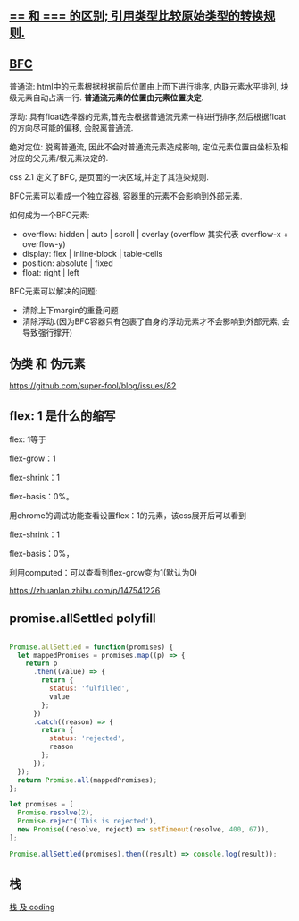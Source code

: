 ## [== 和 === 的区别; 引用类型比较原始类型的转换规则.](https://github.com/super-fool/blog/issues/81)

## [BFC](https://zhuanlan.zhihu.com/p/25321647)

普通流: html中的元素根据根据前后位置由上而下进行排序, 内联元素水平排列, 块级元素自动占满一行. **普通流元素的位置由元素位置决定**.

浮动: 具有float选择器的元素,首先会根据普通流元素一样进行排序,然后根据float的方向尽可能的偏移, 会脱离普通流.

绝对定位: 脱离普通流, 因此不会对普通流元素造成影响, 定位元素位置由坐标及相对应的父元素/根元素决定的.

css 2.1 定义了BFC, 是页面的一块区域,并定了其渲染规则.

BFC元素可以看成一个独立容器, 容器里的元素不会影响到外部元素.

如何成为一个BFC元素:
- overflow: hidden | auto | scroll | overlay   (overflow 其实代表 overflow-x + overflow-y)
- display: flex | inline-block | table-cells
- position: absolute | fixed
- float: right | left

BFC元素可以解决的问题:
- 清除上下margin的重叠问题
- 清除浮动.(因为BFC容器只有包裹了自身的浮动元素才不会影响到外部元素, 会导致强行撑开)
## 伪类 和 伪元素

https://github.com/super-fool/blog/issues/82

## flex: 1 是什么的缩写

flex: 1等于

flex-grow：1

flex-shrink：1

flex-basis：0%。

用chrome的调试功能查看设置flex：1的元素，该css展开后可以看到

flex-shrink：1

flex-basis：0%，

利用computed：可以查看到flex-grow变为1(默认为0)

https://zhuanlan.zhihu.com/p/147541226

## promise.allSettled polyfill

```js

Promise.allSettled = function(promises) {
  let mappedPromises = promises.map((p) => {
    return p
      .then((value) => {
        return {
          status: 'fulfilled',
          value
        };
      })
      .catch((reason) => {
        return {
          status: 'rejected',
          reason
        };
      });
  });
  return Promise.all(mappedPromises);
};

let promises = [
  Promise.resolve(2),
  Promise.reject('This is rejected'),
  new Promise((resolve, reject) => setTimeout(resolve, 400, 67)),
];

Promise.allSettled(promises).then((result) => console.log(result));

```

## 栈

 [栈 及 coding](https://github.com/super-fool/blog/issues/83)
